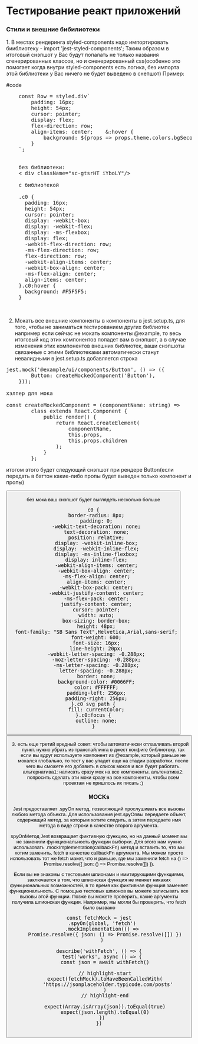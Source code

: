 # Тестирование реакт приложений
<h3> Стили и внешние бибилиотеки </h3>
1. В местах рендеринга styled-components надо импортировать бииблиотеку - import 'jest-styled-components'; Таким образом в итоговый снэпшот у Вас будут попалать не только названия сгенерированных классов, но и сненерированный css(особенно это помогает когда внутри styled-components есть логика, без импорта этой библиотеки у Вас ничего не будет выведено в снепшот)
Пример:

#code
 <pre>
    const Row = styled.div`
        padding: 16px;
        height: 54px;
        cursor: pointer;
        display: flex;
        flex-direction: row;
        align-items: center;    &:hover {
            background: ${props => props.theme.colors.bgSecondary};
        }
    `;
    
    
    без библиотеки:
    < div className="sc-gtsrHT iYboLY"/>

    с библиотекой
    
    .c0 {
      padding: 16px;
      height: 54px;
      cursor: pointer;
      display: -webkit-box;
      display: -webkit-flex;
      display: -ms-flexbox;
      display: flex;
      -webkit-flex-direction: row;
      -ms-flex-direction: row;
      flex-direction: row;
      -webkit-align-items: center;
      -webkit-box-align: center;
      -ms-flex-align: center;
      align-items: center;
    }.c0:hover {
      background: #F5F5F5;
    }<div
      className="c0"
    />
    </pre>

2. Мокать все внешние компоненты в компоненты в jest.setup.ts, для того, чтобы не заниматься тестированием других библиотек
например если сейчас не мокать компоненты @example, то весь итоговый код этих компонентов попадет вам в снэпшот, а в случае изменения этих компонентов внешних библиотек, ваши снэпшоты связанные с этими библиотеками автоматически станут невалидными
в jest.setup.ts добавляется строка

<pre>jest.mock('@example/ui/components/Button', () => ({
        Button: createMockedComponent('Button'),
    }));
    
хэлпер для мока

const createMockedComponent = (componentName: string) =>
        class extends React.Component {
            public render() {
                return React.createElement(
                    componentName,
                    this.props,
                    this.props.children
                );
            }
        };
</pre>

итогом этого будет следующий снэпшот при рендере Button(если передать в баттон какие-либо пропы будет выведен только компонент и пропы)

<Button />

без мока ваш снэпшот будет выглядеть несколько больше
<pre>
c0 {
  border-radius: 8px;
  padding: 0;
  -webkit-text-decoration: none;
  text-decoration: none;
  position: relative;
  display: -webkit-inline-box;
  display: -webkit-inline-flex;
  display: -ms-inline-flexbox;
  display: inline-flex;
  -webkit-align-items: center;
  -webkit-box-align: center;
  -ms-flex-align: center;
  align-items: center;
  -webkit-box-pack: center;
  -webkit-justify-content: center;
  -ms-flex-pack: center;
  justify-content: center;
  cursor: pointer;
  width: auto;
  box-sizing: border-box;
  height: 48px;
  font-family: "SB Sans Text",Helvetica,Arial,sans-serif;
  font-weight: 600;
  font-size: 16px;
  line-height: 20px;
  -webkit-letter-spacing: -0.288px;
  -moz-letter-spacing: -0.288px;
  -ms-letter-spacing: -0.288px;
  letter-spacing: -0.288px;
  border: none;
  background-color: #0066FF;
  color: #FFFFFF;
  padding-left: 256px;
  padding-right: 256px;
}.c0 svg path {
  fill: currentColor;
}.c0:focus {
  outline: none;
}<button
  className="sc-gtsrHT c0"
  onBlur={[Function]}
  onClick={[Function]}
  onDragStart={[Function]}
  onFocus={[Function]}
  onKeyDown={[Function]}
  onKeyUp={[Function]}
  onMouseDown={[Function]}
  onMouseEnter={[Function]}
  onMouseLeave={[Function]}
  onMouseUp={[Function]}
  onTouchCancel={[Function]}
  onTouchEnd={[Function]}
  onTouchMove={[Function]}
  onTouchStart={[Function]}
/>
</pre>

3. есть еще третий вредный совет: чтобы автоматически отлавливать второй пункт. нужно убрать из транспайлинга в джест конфиге библиотеку. так если вы вдруг используете компонент из @example, который раньше не мокался глобально, то тест у вас упадет еще на стадии разработки, после чего вы сможете его добавить в список моков и все будет работать.
альтернатива1: написать сразу мок на все компоненты.
альтенатива2: попросить сделать эти моки сразу на все компоненты, чтобы всем проектам не пришлось их писать :)

<h3> MOCKs </h3>

Jest предоставляет .spyOn метод, позволяющий прослушивать все вызовы любого метода объекта. Для использования jest.spyOnвы передаете объект, содержащий метод,
за которым хотите следить, а затем передаете имя метода в виде строки в качестве второго аргумента.

spyOnМетод Jest возвращает фиктивную функцию, но на данный момент мы не заменили функциональность функции выборки. Для этого нам нужно использовать .mockImplementation(callbackFn) метод и вставить то, что мы хотим заменить, fetch в качестве callbackFn аргумента. Мы можем просто использовать тот же fetch макет, что и раньше, где мы заменили fetch на () => Promise.resolve({ json: () => Promise.resolve([]) }).

Если вы не знакомы с тестовыми шпионами и имитирующими функциями, заключается в том, что шпионская функция не меняет никаких функциональных возможностей, в то время как фиктивная функция заменяет функциональность. С помощью тестовых шпионов вы можете записывать все вызовы этой функции. Позже вы можете проверить, какие аргументы получила шпионская функция. Например, мы могли бы проверить, что fetch было вызвано

<pre>
const fetchMock = jest
  .spyOn(global, 'fetch')
  .mockImplementation(() =>
    Promise.resolve({ json: () => Promise.resolve([]) })
  )

describe('withFetch', () => {
  test('works', async () => {
    const json = await withFetch()

    // highlight-start
    expect(fetchMock).toHaveBeenCalledWith(
      'https://jsonplaceholder.typicode.com/posts'
    )
    // highlight-end

    expect(Array.isArray(json)).toEqual(true)
    expect(json.length).toEqual(0)
  })
})

</pre>








